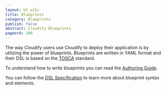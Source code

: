 ```yaml
---
layout: bt_wiki
title: Blueprints
category: Blueprints
publish: false
abstract: Cloudify Blueprints
pageord: 100
---
```


The way Cloudify users use Cloudify to deploy their application is by utilizing the power of blueprints. Blueprints are written in YAML format and their DSL is based on the [TOSCA](https://www.oasis-open.org/committees/tosca/) standard.

To understand how to write blueprints you can read the [Authoring Guide](getting-started-write-blueprint.html).

You can follow the [DSL Specification](dsl-spec-general.html) to learn more about blueprint syntax and elements.
